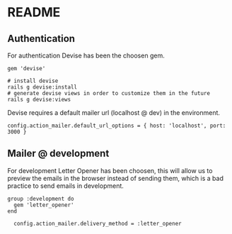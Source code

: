 # README

## Authentication

For authentication Devise has been the choosen gem.

```
gem 'devise'
```

```
# install devise
rails g devise:install
# generate devise views in order to customize them in the future
rails g devise:views
```

Devise requires a default mailer url (localhost @ dev) in the environment.

```
config.action_mailer.default_url_options = { host: 'localhost', port: 3000 }
```

## Mailer @ development

For development Letter Opener has been choosen, this will allow us to preview the emails in the browser instead of sending them, which is a bad practice to send emails in development.

```
group :development do
  gem 'letter_opener'
end
```

```
  config.action_mailer.delivery_method = :letter_opener
```
